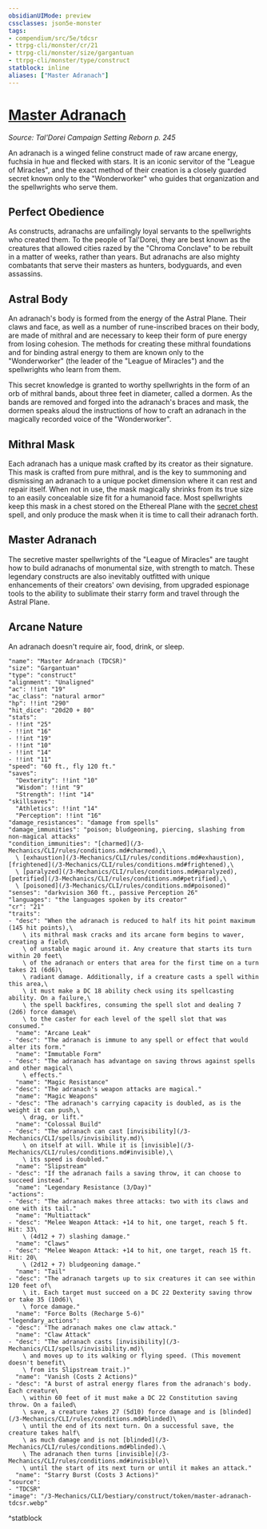 ```yaml
---
obsidianUIMode: preview
cssclasses: json5e-monster
tags:
- compendium/src/5e/tdcsr
- ttrpg-cli/monster/cr/21
- ttrpg-cli/monster/size/gargantuan
- ttrpg-cli/monster/type/construct
statblock: inline
aliases: ["Master Adranach"]
---
```

# [Master Adranach](3-Mechanics\CLI\bestiary\construct/master-adranach-tdcsr.md)
*Source: Tal'Dorei Campaign Setting Reborn p. 245*  

An adranach is a winged feline construct made of raw arcane energy, fuchsia in hue and flecked with stars. It is an iconic servitor of the "League of Miracles", and the exact method of their creation is a closely guarded secret known only to the "Wonderworker" who guides that organization and the spellwrights who serve them.

## Perfect Obedience

As constructs, adranachs are unfailingly loyal servants to the spellwrights who created them. To the people of Tal'Dorei, they are best known as the creatures that allowed cities razed by the "Chroma Conclave" to be rebuilt in a matter of weeks, rather than years. But adranachs are also mighty combatants that serve their masters as hunters, bodyguards, and even assassins.

## Astral Body

An adranach's body is formed from the energy of the Astral Plane. Their claws and face, as well as a number of rune-inscribed braces on their body, are made of mithral and are necessary to keep their form of pure energy from losing cohesion. The methods for creating these mithral foundations and for binding astral energy to them are known only to the "Wonderworker" (the leader of the "League of Miracles") and the spellwrights who learn from them.

This secret knowledge is granted to worthy spellwrights in the form of an orb of mithral bands, about three feet in diameter, called a dormen. As the bands are removed and forged into the adranach's braces and mask, the dormen speaks aloud the instructions of how to craft an adranach in the magically recorded voice of the "Wonderworker".

## Mithral Mask

Each adranach has a unique mask crafted by its creator as their signature. This mask is crafted from pure mithral, and is the key to summoning and dismissing an adranach to a unique pocket dimension where it can rest and repair itself. When not in use, the mask magically shrinks from its true size to an easily concealable size fit for a humanoid face. Most spellwrights keep this mask in a chest stored on the Ethereal Plane with the [secret chest](/3-Mechanics/CLI/spells/leomunds-secret-chest.md) spell, and only produce the mask when it is time to call their adranach forth.

## Master Adranach

The secretive master spellwrights of the "League of Miracles" are taught how to build adranachs of monumental size, with strength to match. These legendary constructs are also inevitably outfitted with unique enhancements of their creators' own devising, from upgraded espionage tools to the ability to sublimate their starry form and travel through the Astral Plane.

## Arcane Nature

An adranach doesn't require air, food, drink, or sleep.

```statblock
"name": "Master Adranach (TDCSR)"
"size": "Gargantuan"
"type": "construct"
"alignment": "Unaligned"
"ac": !!int "19"
"ac_class": "natural armor"
"hp": !!int "290"
"hit_dice": "20d20 + 80"
"stats":
- !!int "25"
- !!int "16"
- !!int "19"
- !!int "10"
- !!int "14"
- !!int "11"
"speed": "60 ft., fly 120 ft."
"saves":
  "Dexterity": !!int "10"
  "Wisdom": !!int "9"
  "Strength": !!int "14"
"skillsaves":
  "Athletics": !!int "14"
  "Perception": !!int "16"
"damage_resistances": "damage from spells"
"damage_immunities": "poison; bludgeoning, piercing, slashing from non-magical attacks"
"condition_immunities": "[charmed](/3-Mechanics/CLI/rules/conditions.md#charmed),\
  \ [exhaustion](/3-Mechanics/CLI/rules/conditions.md#exhaustion), [frightened](/3-Mechanics/CLI/rules/conditions.md#frightened),\
  \ [paralyzed](/3-Mechanics/CLI/rules/conditions.md#paralyzed), [petrified](/3-Mechanics/CLI/rules/conditions.md#petrified),\
  \ [poisoned](/3-Mechanics/CLI/rules/conditions.md#poisoned)"
"senses": "darkvision 360 ft., passive Perception 26"
"languages": "the languages spoken by its creator"
"cr": "21"
"traits":
- "desc": "When the adranach is reduced to half its hit point maximum (145 hit points),\
    \ its mithral mask cracks and its arcane form begins to waver, creating a field\
    \ of unstable magic around it. Any creature that starts its turn within 20 feet\
    \ of the adranach or enters that area for the first time on a turn takes 21 (6d6)\
    \ radiant damage. Additionally, if a creature casts a spell within this area,\
    \ it must make a DC 18 ability check using its spellcasting ability. On a failure,\
    \ the spell backfires, consuming the spell slot and dealing 7 (2d6) force damage\
    \ to the caster for each level of the spell slot that was consumed."
  "name": "Arcane Leak"
- "desc": "The adranach is immune to any spell or effect that would alter its form."
  "name": "Immutable Form"
- "desc": "The adranach has advantage on saving throws against spells and other magical\
    \ effects."
  "name": "Magic Resistance"
- "desc": "The adranach's weapon attacks are magical."
  "name": "Magic Weapons"
- "desc": "The adranach's carrying capacity is doubled, as is the weight it can push,\
    \ drag, or lift."
  "name": "Colossal Build"
- "desc": "The adranach can cast [invisibility](/3-Mechanics/CLI/spells/invisibility.md)\
    \ on itself at will. While it is [invisible](/3-Mechanics/CLI/rules/conditions.md#invisible),\
    \ its speed is doubled."
  "name": "Slipstream"
- "desc": "If the adranach fails a saving throw, it can choose to succeed instead."
  "name": "Legendary Resistance (3/Day)"
"actions":
- "desc": "The adranach makes three attacks: two with its claws and one with its tail."
  "name": "Multiattack"
- "desc": "Melee Weapon Attack: +14 to hit, one target, reach 5 ft. Hit: 33\
    \ (4d12 + 7) slashing damage."
  "name": "Claws"
- "desc": "Melee Weapon Attack: +14 to hit, one target, reach 15 ft. Hit: 20\
    \ (2d12 + 7) bludgeoning damage."
  "name": "Tail"
- "desc": "The adranach targets up to six creatures it can see within 120 feet of\
    \ it. Each target must succeed on a DC 22 Dexterity saving throw or take 35 (10d6)\
    \ force damage."
  "name": "Force Bolts (Recharge 5-6)"
"legendary_actions":
- "desc": "The adranach makes one claw attack."
  "name": "Claw Attack"
- "desc": "The adranach casts [invisibility](/3-Mechanics/CLI/spells/invisibility.md)\
    \ and moves up to its walking or flying speed. (This movement doesn't benefit\
    \ from its Slipstream trait.)"
  "name": "Vanish (Costs 2 Actions)"
- "desc": "A burst of astral energy flares from the adranach's body. Each creature\
    \ within 60 feet of it must make a DC 22 Constitution saving throw. On a failed\
    \ save, a creature takes 27 (5d10) force damage and is [blinded](/3-Mechanics/CLI/rules/conditions.md#blinded)\
    \ until the end of its next turn. On a successful save, the creature takes half\
    \ as much damage and is not [blinded](/3-Mechanics/CLI/rules/conditions.md#blinded).\
    \ The adranach then turns [invisible](/3-Mechanics/CLI/rules/conditions.md#invisible)\
    \ until the start of its next turn or until it makes an attack."
  "name": "Starry Burst (Costs 3 Actions)"
"source":
- "TDCSR"
"image": "/3-Mechanics/CLI/bestiary/construct/token/master-adranach-tdcsr.webp"
```
^statblock